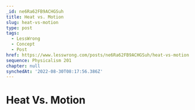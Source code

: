 ```yaml
---
_id: ne6Ra62FB9ACHGSuh
title: Heat vs. Motion
slug: heat-vs-motion
type: post
tags:
  - LessWrong
  - Concept
  - Post
href: https://www.lesswrong.com/posts/ne6Ra62FB9ACHGSuh/heat-vs-motion
sequence: Physicalism 201
chapter: null
synchedAt: '2022-08-30T08:17:56.386Z'
---
```


# Heat Vs. Motion
